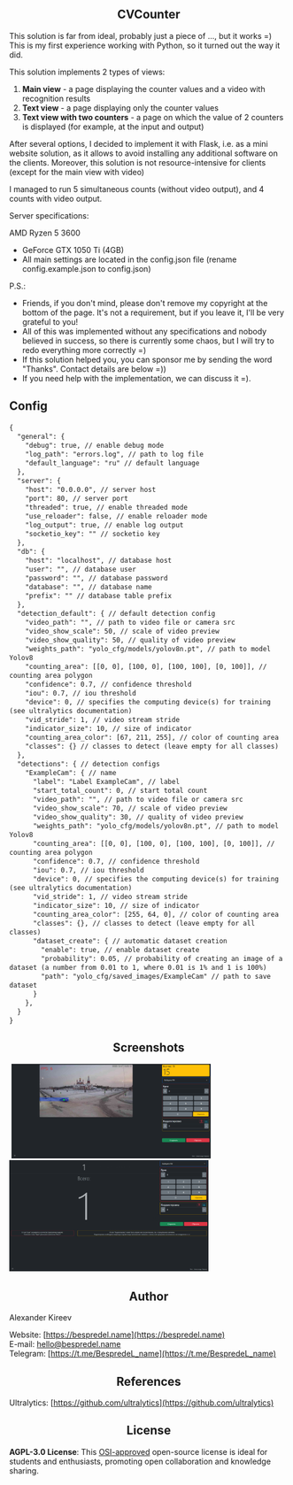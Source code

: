 ## <div align="center">CVCounter</div>
This solution is far from ideal, probably just a piece of ..., but it works =)<br> 
This is my first experience working with Python, so it turned out the way it did.

This solution implements 2 types of views:

1. **Main view** - a page displaying the counter values and a video with recognition results
2. **Text view** - a page displaying only the counter values
3. **Text view with two counters** - a page on which the value of 2 counters is displayed (for example, at the input and output)

After several options, I decided to implement it with Flask, i.e. as a mini website solution, 
as it allows to avoid installing any additional software on the clients. 
Moreover, this solution is not resource-intensive for clients (except for the main view with video)

I managed to run 5 simultaneous counts (without video output), and 4 counts with video output.

Server specifications:

AMD Ryzen 5 3600
- GeForce GTX 1050 Ti (4GB)
- All main settings are located in the config.json file (rename config.example.json to config.json)

P.S.:
- Friends, if you don't mind, please don't remove my copyright at the bottom of the page. It's not a requirement, but if you leave it, I'll be very grateful to you!
- All of this was implemented without any specifications and nobody believed in success, so there is currently some chaos, but I will try to redo everything more correctly =)
- If this solution helped you, you can sponsor me by sending the word "Thanks". Contact details are below =))
- If you need help with the implementation, we can discuss it =).

## Config
```json5
{
  "general": {
    "debug": true, // enable debug mode
    "log_path": "errors.log", // path to log file
    "default_language": "ru" // default language
  },
  "server": {
    "host": "0.0.0.0", // server host
    "port": 80, // server port
    "threaded": true, // enable threaded mode
    "use_reloader": false, // enable reloader mode
    "log_output": true, // enable log output
    "socketio_key": "" // socketio key
  },
  "db": {
    "host": "localhost", // database host
    "user": "", // database user
    "password": "", // database password
    "database": "", // database name
    "prefix": "" // database table prefix
  },
  "detection_default": { // default detection config
    "video_path": "", // path to video file or camera src
    "video_show_scale": 50, // scale of video preview
    "video_show_quality": 50, // quality of video preview
    "weights_path": "yolo_cfg/models/yolov8n.pt", // path to model Yolov8
    "counting_area": [[0, 0], [100, 0], [100, 100], [0, 100]], // counting area polygon
    "confidence": 0.7, // confidence threshold
    "iou": 0.7, // iou threshold
    "device": 0, // specifies the computing device(s) for training (see ultralytics documentation)
    "vid_stride": 1, // video stream stride
    "indicator_size": 10, // size of indicator
    "counting_area_color": [67, 211, 255], // color of counting area
    "classes": {} // classes to detect (leave empty for all classes)
  },
  "detections": { // detection configs
    "ExampleCam": { // name
      "label": "Label ExampleCam", // label
      "start_total_count": 0, // start total count
      "video_path": "", // path to video file or camera src
      "video_show_scale": 70, // scale of video preview
      "video_show_quality": 30, // quality of video preview
      "weights_path": "yolo_cfg/models/yolov8n.pt", // path to model Yolov8
      "counting_area": [[0, 0], [100, 0], [100, 100], [0, 100]], // counting area polygon
      "confidence": 0.7, // confidence threshold
      "iou": 0.7, // iou threshold
      "device": 0, // specifies the computing device(s) for training (see ultralytics documentation)
      "vid_stride": 1, // video stream stride
      "indicator_size": 10, // size of indicator
      "counting_area_color": [255, 64, 0], // color of counting area
      "classes": {}, // classes to detect (leave empty for all classes)
      "dataset_create": { // automatic dataset creation
        "enable": true, // enable dataset create
        "probability": 0.05, // probability of creating an image of a dataset (a number from 0.01 to 1, where 0.01 is 1% and 1 is 100%)
        "path": "yolo_cfg/saved_images/ExampleCam" // path to save dataset
      }
    },
  }
}
```

## <div align="center">Screenshots</div>
<img src="https://github.com/BespredeL/BespredeL/blob/c27b6d786e6569cbaa17d49eac8c7433812a1024/Desktop-2023.12.31-13.16.42.01.gif" alt="" width="360">
<img src="https://github.com/BespredeL/BespredeL/blob/c27b6d786e6569cbaa17d49eac8c7433812a1024/Main%20View.png" alt="" width="360">
<img src="https://github.com/BespredeL/BespredeL/blob/c27b6d786e6569cbaa17d49eac8c7433812a1024/Text%20View.png" alt="" width="360">

## <div align="center">Author</div>

Alexander Kireev

Website: [https://bespredel.name](https://bespredel.name)<br>
E-mail: [hello@bespredel.name](mailto:hello@bespredel.name)<br>
Telegram: [https://t.me/BespredeL_name](https://t.me/BespredeL_name)

## <div align="center">References</div>
Ultralytics: [https://github.com/ultralytics](https://github.com/ultralytics)

## <div align="center">License</div>
**AGPL-3.0 License**: This [OSI-approved](https://opensource.org/licenses/) open-source license is ideal for students and enthusiasts,
  promoting open collaboration and knowledge sharing.